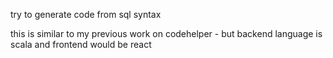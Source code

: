 try to generate code from sql syntax

this is similar to my previous work on codehelper - 
but backend language is scala and frontend 
would be react
